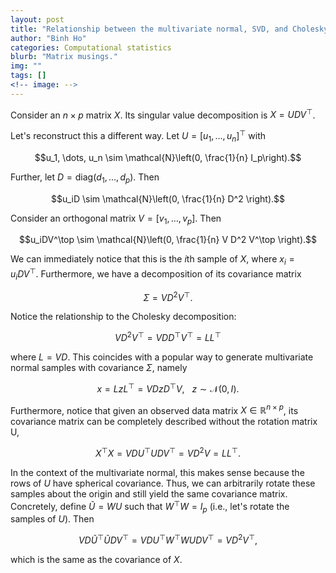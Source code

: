 ```yaml
---
layout: post
title: "Relationship between the multivariate normal, SVD, and Cholesky decomposition"
author: "Binh Ho"
categories: Computational statistics
blurb: "Matrix musings."
img: ""
tags: []
<!-- image: -->
---
```


Consider an $n\times p$ matrix $X$. Its singular value decomposition is $X = UDV^\top$.

Let's reconstruct this a different way. Let $U = [u_1, \dots, u_n]^\top$ with 

$$u_1, \dots, u_n \sim \mathcal{N}\left(0, \frac{1}{n} I_p\right).$$

Further, let $D = \text{diag}(d_1, \dots, d_p)$. Then

$$u_iD \sim \mathcal{N}\left(0, \frac{1}{n} D^2 \right).$$

Consider an orthogonal matrix $V = [v_1, \dots, v_p]$. Then

$$u_iDV^\top \sim \mathcal{N}\left(0, \frac{1}{n} V D^2 V^\top \right).$$

We can immediately notice that this is the $i$th sample of $X$, where $x_i = u_iDV^\top$. Furthermore, we have a decomposition of its covariance matrix

$$\Sigma =  V D^2 V^\top.$$

Notice the relationship to the Cholesky decomposition:

$$V D^2 V^\top = V D D^\top V^\top = LL^\top$$

where $L = VD$. This coincides with a popular way to generate multivariate normal samples with covariance $\Sigma$, namely

$$x = LzL^\top=VDzD^\top V, ~~~ z\sim \mathcal{N}(0, I).$$

Furthermore, notice that given an observed data matrix $X \in \mathbb{R}^{n \times p}$, its covariance matrix can be completely described without the rotation matrix U,

$$X^\top X = VDU^\top UDV^\top = VD^2V = LL^\top.$$

In the context of the multivariate normal, this makes sense because the rows of $U$ have spherical covariance. Thus, we can arbitrarily rotate these samples about the origin and still yield the same covariance matrix. Concretely, define $\widetilde{U} = WU$ such that $W^\top W = I_p$ (i.e., let's rotate the samples of $U$). Then

$$VD\widetilde{U}^\top \widetilde{U}DV^\top = VDU^\top W^\top WUDV^\top = VD^2V^\top,$$

which is the same as the covariance of $X$.
